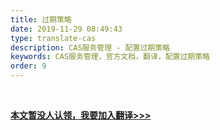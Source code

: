```yaml
---
title: 过期策略
date: 2019-11-29 08:49:43
type: translate-cas
description: CAS服务管理 - 配置过期策略
keywords: CAS服务管理，官方文档，翻译，配置过期策略
order: 9
---
```


<br />

**[本文暂没人认领，我要加入翻译>>>](/translate/join.html)**

<br />
